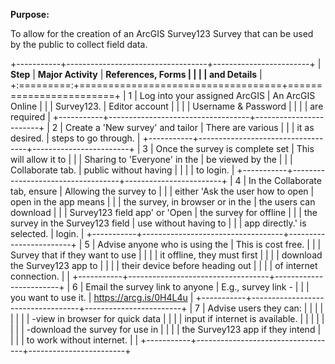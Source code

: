 **Purpose:**

To allow for the creation of an ArcGIS Survey123 Survey that can be used
by the public to collect field data.

+-----------+-----------------------------------+------------------------+
| **Step**  | **Major Activity**                | **References, Forms    |
|           |                                   | and Details**          |
+:=========:+===================================+========================+
| 1         | Log into your assigned ArcGIS     | An ArcGIS Online       |
|           | Survey123.                        | Editor account         |
|           |                                   | Username & Password    |
|           |                                   | are required           |
+-----------+-----------------------------------+------------------------+
| 2         | Create a 'New survey' and tailor  | There are various      |
|           | it as desired.                    | steps to go through.   |
+-----------+-----------------------------------+------------------------+
| 3         | Once the survey is complete set   | This will allow it to  |
|           | Sharing to 'Everyone' in the      | be viewed by the       |
|           | Collaborate tab.                  | public without having  |
|           |                                   | to login.              |
+-----------+-----------------------------------+------------------------+
| 4         | In the Collaborate tab, ensure    | Allowing the survey to |
|           | either \'Ask the user how to open | open in the app means  |
|           | the survey, in browser or in the  | the users can download |
|           | Survey123 field app\' or \'Open   | the survey for offline |
|           | the survey in the Survey123 field | use without having to  |
|           | app directly.\' is selected.      | login.                 |
+-----------+-----------------------------------+------------------------+
| 5         | Advise anyone who is using the    | This is cost free.     |
|           | Survey that if they want to use   |                        |
|           | it offline, they must first       |                        |
|           | download the Survey123 app to     |                        |
|           | their device before heading out   |                        |
|           | of internet connection.           |                        |
+-----------+-----------------------------------+------------------------+
| 6         | Email the survey link to anyone   | E.g., survey link -    |
|           | you want to use it.               | https://arcg.is/0H4L4u |
+-----------+-----------------------------------+------------------------+
| 7         | Advise users they can:            |                        |
|           |                                   |                        |
|           | -view in browser for quick data   |                        |
|           | input if internet is available.   |                        |
|           |                                   |                        |
|           | -download the survey for use in   |                        |
|           | the Survey123 app if they intend  |                        |
|           | to work without internet.         |                        |
+-----------+-----------------------------------+------------------------+
